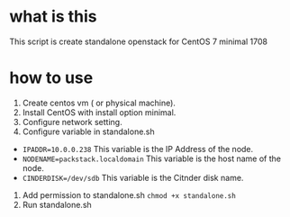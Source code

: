 # what is this
This script is create standalone openstack for CentOS 7 minimal 1708

# how to use
1. Create centos vm ( or physical machine).
1. Install CentOS with install option minimal.
1. Configure network setting.
1. Configure variable in standalone.sh
  - ```IPADDR=10.0.0.238```
This variable is the IP Address of the node.
  - ```NODENAME=packstack.localdomain```
This variable is the host name of the node.
  - ```CINDERDISK=/dev/sdb```
This variable is the Citnder disk name.
1. Add permission to standalone.sh
```chmod +x standalone.sh```
1. Run standalone.sh
